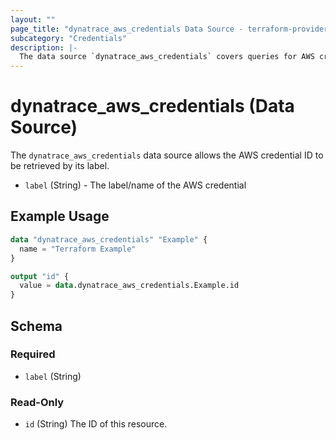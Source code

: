 ```yaml
---
layout: ""
page_title: "dynatrace_aws_credentials Data Source - terraform-provider-dynatrace"
subcategory: "Credentials"
description: |-
  The data source `dynatrace_aws_credentials` covers queries for AWS credentials
---
```


# dynatrace_aws_credentials (Data Source)

The `dynatrace_aws_credentials` data source allows the AWS credential ID to be retrieved by its label.

- `label` (String) - The label/name of the AWS credential

## Example Usage

```terraform
data "dynatrace_aws_credentials" "Example" {
  name = "Terraform Example"
}

output "id" {
  value = data.dynatrace_aws_credentials.Example.id
}

```

<!-- schema generated by tfplugindocs -->
## Schema

### Required

- `label` (String)

### Read-Only

- `id` (String) The ID of this resource.
